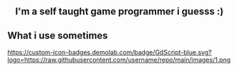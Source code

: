 <h2 align="center">
I'm a self taught game programmer i guesss :)
</h2> 



##  What i use sometimes
https://custom-icon-badges.demolab.com/badge/GdScript-blue.svg?logo=https://raw.githubusercontent.com/username/repo/main/images/1.png


